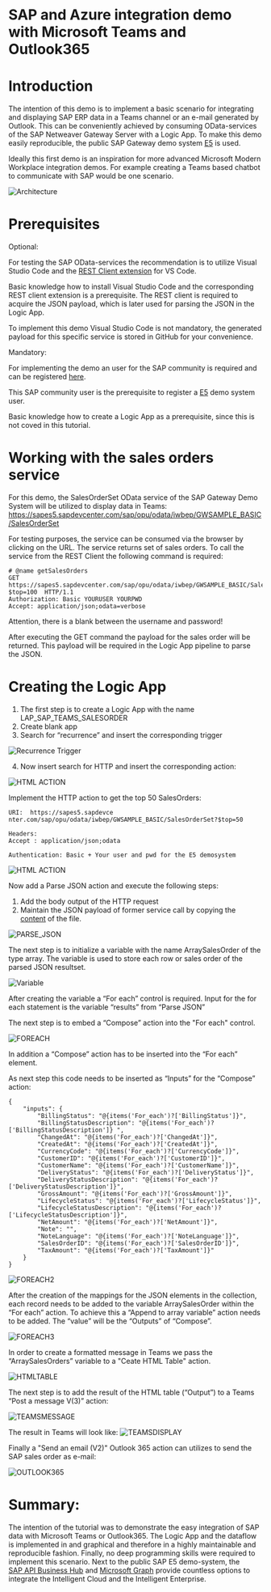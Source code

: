 # SAP and Azure integration demo with Microsoft Teams and Outlook365

# Introduction 
The intention of this demo is to implement a basic scenario for integrating and displaying SAP ERP data in a Teams channel or an e-mail generated by Outlook. 
This can be conveniently achieved by consuming OData-services of the SAP Netweaver Gateway Server with a Logic App. 
To make this demo easily reproducible, the public SAP Gateway demo system [E5]( https://blogs.sap.com/2017/12/05/new-sap-gateway-demo-system-available/) is used. 

Ideally this first demo is an inspiration for more advanced Microsoft Modern Workplace integration demos. 
For example creating a Teams based chatbot to communicate with SAP would be one scenario. 

![Architecture]( https://github.com/ROBROICH/SAP_AND_AZURE_TEAMS_DEMO/blob/master/Architekture.png)
 
# Prerequisites 

Optional: 

For testing the SAP OData-services the recommendation is to utilize Visual Studio Code and the [REST Client extension](https://marketplace.visualstudio.com/items?itemName=humao.rest-client) for VS Code.


Basic knowledge how to install Visual Studio Code and the corresponding REST client extension is a prerequisite. 
The REST client is required to acquire the JSON payload, which is later used for parsing the JSON in the Logic App. 

To implement this demo Visual Studio Code is not mandatory, the generated payload for this specific service is stored in GitHub for your convenience.   

Mandatory: 

For implementing the demo an user for the SAP community is required and can be registered [here](https://www.sap.com/community/resources/registration-and-profile.html). 

This SAP community user is the prerequisite to register a [E5](https://blogs.sap.com/2017/12/05/new-sap-gateway-demo-system-available/) demo system user. 

Basic knowledge how to create a Logic App as a prerequisite, since this is not coved in this tutorial. 

# Working with the sales orders service 
For this demo, the SalesOrderSet OData service of the SAP Gateway Demo System will be utilized to display data in Teams:
https://sapes5.sapdevcenter.com/sap/opu/odata/iwbep/GWSAMPLE_BASIC/SalesOrderSet

For testing purposes, the service can be consumed via the browser by clicking on the URL. 
The service returns set of sales orders.
To call the service from the REST Client the following command is required:

```
# @name getSalesOrders
GET https://sapes5.sapdevcenter.com/sap/opu/odata/iwbep/GWSAMPLE_BASIC/SalesOrderSet?$top=100  HTTP/1.1
Authorization: Basic YOURUSER YOURPWD
Accept: application/json;odata=verbose
```


Attention, there is a blank between the username and password!

After executing the GET command the payload for the sales order will be returned. 
This payload will be required in the Logic App pipeline to parse the JSON. 


# Creating the Logic App

1.	The first step is to create a Logic App with the name LAP_SAP_TEAMS_SALESORDER
2.	Create blank app
3.	Search for “recurrence” and insert the corresponding trigger

![Recurrence Trigger]( https://github.com/ROBROICH/SAP_AND_AZURE_TEAMS_DEMO/blob/master/Recurrence_Trigger.png)

4.	Now insert search for HTTP and insert the corresponding action:

![HTML ACTION](https://github.com/ROBROICH/SAP_AND_AZURE_TEAMS_DEMO/blob/master/HTTP_ACTION.png)


Implement the HTTP action to get the top 50 SalesOrders:

```
URI:  https://sapes5.sapdevce
nter.com/sap/opu/odata/iwbep/GWSAMPLE_BASIC/SalesOrderSet?$top=50

Headers: 
Accept : application/json;odata

Authentication: Basic + Your user and pwd for the E5 demosystem

```

![HTML ACTION](https://github.com/ROBROICH/SAP_AND_AZURE_TEAMS_DEMO/blob/master/HTTP_ACTION_1.png)


Now add a Parse JSON action and execute the following steps:
1.	Add the body output of the HTTP request
2.	Maintain the JSON payload of former service call by copying the [content](https://github.com/ROBROICH/SAP_AND_AZURE_TEAMS_DEMO/blob/master/JSON_Payload.txt) of the file. 

![PARSE_JSON](https://github.com/ROBROICH/SAP_AND_AZURE_TEAMS_DEMO/blob/master/ParseJSON.png)

The next step is to initialize a variable with the name ArraySalesOrder of the type array.
The variable is used to store each row or sales order of the parsed JSON resultset. 

![Variable](https://github.com/ROBROICH/SAP_AND_AZURE_TEAMS_DEMO/blob/master/InitializeVariable.png)

After creating the variable a “For each” control is required.
Input for the for each statement is the variable “results” from “Parse JSON”

The next step is to embed a “Compose” action into the "For each" control. 

![FOREACH](https://github.com/ROBROICH/SAP_AND_AZURE_TEAMS_DEMO/blob/master/ForEach1.png)


In addition a “Compose” action has to be inserted into the “For each” element.

As next step this code needs to be inserted as “Inputs” for the “Compose” action:

```
{
    "inputs": {
        "BillingStatus": "@{items('For_each')?['BillingStatus']}",
        "BillingStatusDescription": "@{items('For_each')?['BillingStatusDescription']} ",
        "ChangedAt": "@{items('For_each')?['ChangedAt']}",
        "CreatedAt": "@{items('For_each')?['CreatedAt']}",
        "CurrencyCode": "@{items('For_each')?['CurrencyCode']}",
        "CustomerID": "@{items('For_each')?['CustomerID']}",
        "CustomerName": "@{items('For_each')?['CustomerName']}",
        "DeliveryStatus": "@{items('For_each')?['DeliveryStatus']}",
        "DeliveryStatusDescription": "@{items('For_each')?['DeliveryStatusDescription']}",
        "GrossAmount": "@{items('For_each')?['GrossAmount']}",
        "LifecycleStatus": "@{items('For_each')?['LifecycleStatus']}",
        "LifecycleStatusDescription": "@{items('For_each')?['LifecycleStatusDescription']}",
        "NetAmount": "@{items('For_each')?['NetAmount']}",
        "Note": "",
        "NoteLanguage": "@{items('For_each')?['NoteLanguage']}",
        "SalesOrderID": "@{items('For_each')?['SalesOrderID']}",
        "TaxAmount": "@{items('For_each')?['TaxAmount']}"
    }
}

```

![FOREACH2](https://github.com/ROBROICH/SAP_AND_AZURE_TEAMS_DEMO/blob/master/ForEach2.png)

After the creation of the mappings for the JSON elements in the collection, each record needs to be added to the variable ArraySalesOrder within the “For each” action. To achieve this a “Append to array variable” action needs to be added. The “value” will be the “Outputs” of “Compose”. 

![FOREACH3](https://github.com/ROBROICH/SAP_AND_AZURE_TEAMS_DEMO/blob/master/ForEach3.png)

In order to create a formatted message in Teams we pass the “ArraySalesOrders” variable to a "Ceate HTML Table" action.

![HTMLTABLE](https://github.com/ROBROICH/SAP_AND_AZURE_TEAMS_DEMO/blob/master/HTML_TABLE.png)

The next step is to add the result of the HTML table (“Output”) to a Teams “Post a message V(3)” action: 

![TEAMSMESSAGE](https://github.com/ROBROICH/SAP_AND_AZURE_TEAMS_DEMO/blob/master/TEAMS_MESSAGE.png)

The result in Teams will look like:
![TEAMSDISPLAY](https://github.com/ROBROICH/SAP_AND_AZURE_TEAMS_DEMO/blob/master/TEAMS_DISPLAY.png)

Finally a "Send an email (V2)" Outlook 365 action can utilizes to send the SAP sales order as e-mail:

![OUTLOOK365](https://github.com/ROBROICH/SAP_AND_AZURE_TEAMS_DEMO/blob/master/Outlook365.png)

# Summary:
The intention of the tutorial was to demonstrate the easy integration of SAP data with Microsoft Teams or Outlook365. The Logic App and the dataflow is implemented in and graphical and therefore in a highly maintainable and reproducible fashion. Finally, no deep programming skills were required to implement this scenario. Next to the public SAP E5 demo-system, the  
[SAP API Business Hub](https://api.sap.com/) and [Microsoft Graph](https://developer.microsoft.com/en-us/graph/graph-explorer) provide countless options to integrate the Intelligent Cloud and the Intelligent Enterprise. 



